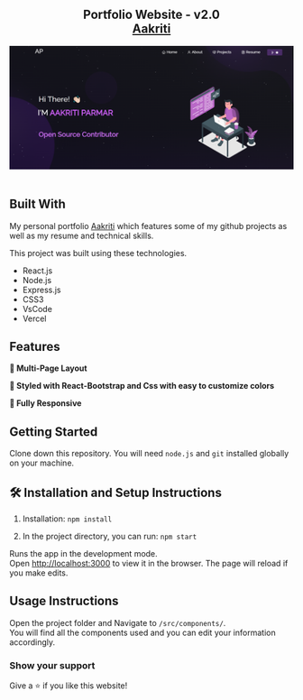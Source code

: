 <h2 align="center">
  Portfolio Website - v2.0<br/>
  <a href="https://aakriti_portfolio.pages.dev/" target="_blank">Aakriti</a>
</h2>
<div align="center">
  <img alt="Demo" src="./Images/Capture.png" />
</div>

<br/>


## Built With

My personal portfolio <a href="https://aakriti_portfolio.pages.dev/" target="_blank">Aakriti</a> which features some of my github projects as well as my resume and technical skills.<br/>

This project was built using these technologies.

- React.js
- Node.js
- Express.js
- CSS3
- VsCode
- Vercel

## Features

**📖 Multi-Page Layout**

**🎨 Styled with React-Bootstrap and Css with easy to customize colors**

**📱 Fully Responsive**

## Getting Started

Clone down this repository. You will need `node.js` and `git` installed globally on your machine.

## 🛠 Installation and Setup Instructions

1. Installation: `npm install`

2. In the project directory, you can run: `npm start`

Runs the app in the development mode.\
Open [http://localhost:3000](http://localhost:3000) to view it in the browser.
The page will reload if you make edits.

## Usage Instructions

Open the project folder and Navigate to `/src/components/`. <br/>
You will find all the components used and you can edit your information accordingly.

### Show your support

Give a ⭐ if you like this website!


